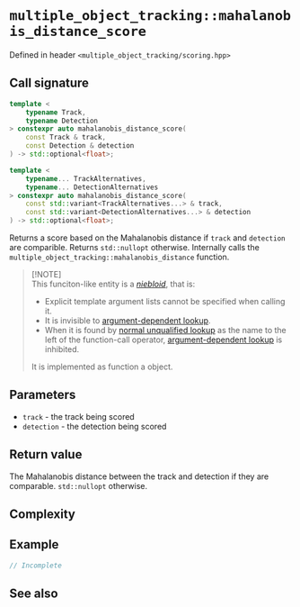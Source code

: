 # `multiple_object_tracking::mahalanobis_distance_score`

Defined in header `<multiple_object_tracking/scoring.hpp>`

## Call signature

```cpp
template <
    typename Track,
    typename Detection
> constexpr auto mahalanobis_distance_score(
    const Track & track,
    const Detection & detection
) -> std::optional<float>;
```

```cpp
template <
    typename... TrackAlternatives,
    typename... DetectionAlternatives
> constexpr auto mahalanobis_distance_score(
    const std::variant<TrackAlternatives...> & track,
    const std::variant<DetectionAlternatives...> & detection
) -> std::optional<float>;
```

Returns a score based on the Mahalanobis distance if `track` and `detection`
are comparible. Returns `std::nullopt` otherwise. Internally calls the
`multiple_object_tracking::mahalanobis_distance` function.

> [!NOTE]\
> This funciton-like entity is a [_niebloid_][niebloids_link], that is:
>
> - Explicit template argument lists cannot be specified when calling it.
> - It is invisible to
>   [argument-dependent lookup][argument_dependent_lookup_link].
> - When it is found by
>   [normal unqualified lookup][normal_unqualified_lookup_link] as the name to
>   the left of the function-call operator,
>   [argument-dependent lookup][argument_dependent_lookup_link] is inhibited.
>
> It is implemented as function a object.
>
> [niebloids_link]: https://brevzin.github.io/c++/2020/12/19/cpo-niebloid/
> [argument_dependent_lookup_link]: https://en.cppreference.com/w/cpp/language/adl
> [normal_unqualified_lookup_link]: https://en.cppreference.com/w/cpp/language/unqualified_lookup

## Parameters

- `track` - the track being scored
- `detection` - the detection being scored

## Return value

The Mahalanobis distance between the track and detection if they are comparable.
`std::nullopt` otherwise.

## Complexity

## Example

```cpp
// Incomplete
```

## See also
